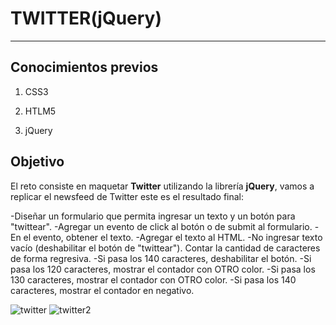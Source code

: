 # TWITTER(jQuery)

***

## Conocimientos previos

1. CSS3

2. HTLM5

3. jQuery

## Objetivo

El reto consiste en maquetar **Twitter** utilizando la librería **jQuery**, vamos a replicar el newsfeed de Twitter este es el resultado final:

-Diseñar un formulario que permita ingresar un texto y un botón para "twittear".
-Agregar un evento de click al botón o de submit al formulario.
-En el evento, obtener el texto.
-Agregar el texto al HTML.
-No ingresar texto vacío (deshabilitar el botón de "twittear").
Contar la cantidad de caracteres de forma regresiva.
-Si pasa los 140 caracteres, deshabilitar el botón.
-Si pasa los 120 caracteres, mostrar el contador con OTRO color.
-Si pasa los 130 caracteres, mostrar el contador con OTRO color.
-Si pasa los 140 caracteres, mostrar el contador en negativo.

![twitter]()
![twitter2]()

